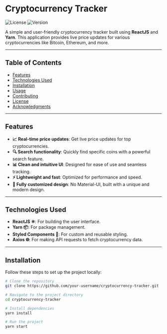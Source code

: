 # Cryptocurrency Tracker

![License](https://img.shields.io/badge/license-MIT-blue.svg) <!-- Replace with your license -->
![Version](https://img.shields.io/badge/version-1.0.0-green.svg) <!-- Replace with your version -->

A simple and user-friendly cryptocurrency tracker built using **ReactJS** and **Yarn**. This application provides live price updates for various cryptocurrencies like Bitcoin, Ethereum, and more.

---

## Table of Contents

- [Features](#features)
- [Technologies Used](#technologies-used)
- [Installation](#installation)
- [Usage](#usage)
- [Contributing](#contributing)
- [License](#license)
- [Acknowledgments](#acknowledgments)

---

## Features

- **📈 Real-time price updates**: Get live price updates for top cryptocurrencies.
- **🔍 Search functionality**: Quickly find specific coins with a powerful search feature.
- **📊 Clean and intuitive UI**: Designed for ease of use and seamless tracking.
- **⚡ Lightweight and fast**: Optimized for performance and speed.
- **🎨 Fully customized design**: No Material-UI, built with a unique and modern design.

---

## Technologies Used

- **ReactJS ⚛️**: For building the user interface.
- **Yarn 📦**: For package management.
- **Styled Components 💅**: For custom and reusable styling.
- **Axios 🌐**: For making API requests to fetch cryptocurrency data.

---

## Installation

Follow these steps to set up the project locally:

```bash
# Clone the repository
git clone https://github.com/your-username/cryptocurrency-tracker.git

# Navigate to the project directory
cd cryptocurrency-tracker

# Install dependencies
yarn install

# Run the project
yarn start



